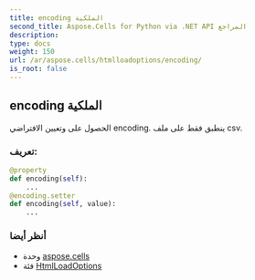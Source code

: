 ```yaml
---
title: encoding الملكية
second_title: Aspose.Cells for Python via .NET API المراجع
description:
type: docs
weight: 150
url: /ar/aspose.cells/htmlloadoptions/encoding/
is_root: false
---
```

##  encoding الملكية

الحصول على وتعيين الافتراضي encoding. ينطبق فقط على ملف csv.
###  تعريف:
```python
@property
def encoding(self):
    ...
@encoding.setter
def encoding(self, value):
    ...
```

###  أنظر أيضا
* وحدة [aspose.cells](../../)
* فئة [HtmlLoadOptions](/cells/python-net/ar/aspose.cells/htmlloadoptions)
